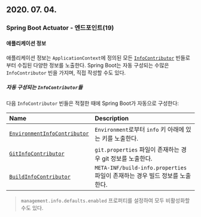 ## 2020. 07. 04.

### Spring Boot Actuator - 엔드포인트(19)

#### 애플리케이션 정보

애플리케이션 정보는 `ApplicationContext`에 정의된 모든 [`InfoContributor`][spring-boot-info-contributor] 빈들로부터 수집된 다양한 정보를 노출한다. Spring Boot는 자동 구성되는 수많은 `InfoContributor` 빈을 가지며, 직접 작성할 수도 있다.

##### 자동 구성되는 `InfoContributor`들

다음 `InfoContributor` 빈들은 적절한 때에 Spring Boot가 자동으로 구성한다:

| Name                                                         | Description                                                  |
| :----------------------------------------------------------- | :----------------------------------------------------------- |
| [`EnvironmentInfoContributor`](https://github.com/spring-projects/spring-boot/tree/v2.3.1.RELEASE/spring-boot-project/spring-boot-actuator/src/main/java/org/springframework/boot/actuate/info/EnvironmentInfoContributor.java) | `Environment`로부터 `info` 키 아래에 있는 키를 노출한다.     |
| [`GitInfoContributor`](https://github.com/spring-projects/spring-boot/tree/v2.3.1.RELEASE/spring-boot-project/spring-boot-actuator/src/main/java/org/springframework/boot/actuate/info/GitInfoContributor.java) | `git.properties` 파일이 존재하는 경우 git 정보를 노출한다.   |
| [`BuildInfoContributor`](https://github.com/spring-projects/spring-boot/tree/v2.3.1.RELEASE/spring-boot-project/spring-boot-actuator/src/main/java/org/springframework/boot/actuate/info/BuildInfoContributor.java) | `META-INF/build-info.properties` 파일이 존재하는 경우 빌드 정보를 노출한다. |

> `management.info.defaults.enabled` 프로퍼티를 설정하여 모두 비활성화할 수도 있다.



[spring-boot-info-contributor]: https://github.com/spring-projects/spring-boot/tree/v2.3.1.RELEASE/spring-boot-project/spring-boot-actuator/src/main/java/org/springframework/boot/actuate/info/InfoContributor.java